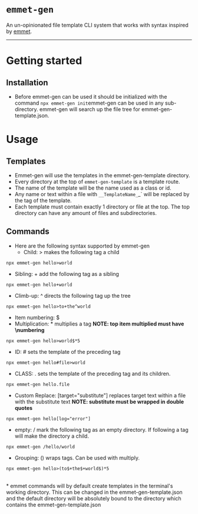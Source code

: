 # `emmet-gen`

An un-opinionated file template CLI system that works with syntax inspired by [emmet](https://emmet.io/).

---

# Getting started
## Installation
* Before emmet-gen can be used it should be initialized with the command <code>npx emmet-gen init</code>emmet-gen can be used in any sub-directory. emmet-gen will search up the file tree for emmet-gen-template.json.

# Usage
## Templates
* Emmet-gen will use the templates in the emmet-gen-template directory.
* Every directory at the top of `emmet-gen-template` is a template route.
* The name of the template will be the name used as a class or id.
* Any name or text within a file with `__TemplateName_`_` will be replaced by the tag of the template.
* Each template must contain exactly 1 directory or file at the top. The top directory can have any amount of files and subdirectories.

## Commands
* Here are the following syntax supported by emmet-gen
  * Child: > 
  makes the following tag a child 
```shell
npx emmet-gen hello>world
```

  * Sibling: + 
  add the following tag as a sibling
```shell
npx emmet-gen hello+world
```
  * Climb-up: ^ 
  directs the following tag up the tree
```shell
npx emmet-gen hello>to+the^world
```
  * Item numbering: \$
  * Multiplication: * 
  multiplies a tag <b>NOTE: top item multiplied must have \numbering</b>
```shell
npx emmet-gen hello>world$*5
```
  * ID: # 
  sets the template of the preceding tag
```shell
npx emmet-gen hello#file>world
```
  * CLASS: . 
  sets the template of the preceding tag and its children.
```shell
npx emmet-gen hello.file
```
  * Custom Replace: [target="substitute"] 
  replaces target text within a file with the substitute text <b>NOTE: substitute must be wrapped in double quotes</b>
```shell
npx emmet-gen hello[log="error"]
```
  * empty: / 
  mark the following tag as an empty directory. If following a tag will make the directory a child.
```shell
npx emmet-gen /hello/world
```
  * Grouping: ()  wraps tags. Can be used with multiply.
```shell
npx emmet-gen hello>(to$+the$+world$)*5
```
<br/>
* emmet commands will by default create templates in the terminal's working directory. This can be changed in the emmet-gen-template.json and the default directory will be absolutely bound to the directory which contains the emmet-gen-template.json